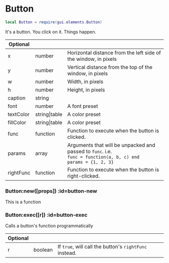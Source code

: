 # Button
```lua
local Button = require(gui.elements.Button)
```
It's a button. You click on it. Things happen.

| **Optional** | []() | []() |
| --- | --- | --- |
| x | number | Horizontal distance from the left side of the window, in pixels |
| y | number | Vertical distance from the top of the window, in pixels |
| w | number | Width, in pixels |
| h | number | Height, in pixels |
| caption | string |  |
| font | number | A font preset |
| textColor | string&#124;table | A color preset |
| fillColor | string&#124;table | A color preset |
| func | function | Function to execute when the button is clicked. |
| params | array | Arguments that will be unpacked and passed to `func`. i.e. <br> `func = function(a, b, c) end`<br/> `params = {1, 2, 3}` |
| rightFunc | function | Function to execute when the button is right-clicked. |
<section class="segment">

### Button:new([props]) :id=button-new

This is a function

</section>
<section class="segment">

### Button:exec([r]) :id=button-exec

Calls a button's function programmatically

| **Optional** | []() | []() |
| --- | --- | --- |
| r | boolean | If `true`, will call the button's `rightFunc` instead. |

</section>
